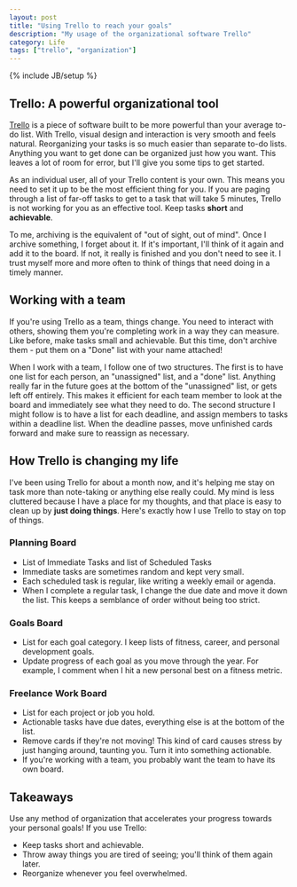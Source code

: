 ```yaml
---
layout: post
title: "Using Trello to reach your goals"
description: "My usage of the organizational software Trello"
category: Life
tags: ["trello", "organization"]
---
```

{% include JB/setup %}

## Trello: A powerful organizational tool

[Trello](https://trello.com) is a piece of software built to be more powerful than your average to-do list. With Trello, visual design and interaction is very smooth and feels natural. Reorganizing your tasks is so much easier than separate to-do lists. Anything you want to get done can be organized just how you want. This leaves a lot of room for error, but I'll give you some tips to get started.
<!--more-->
As an individual user, all of your Trello content is your own. This means you need to set it up to be the most efficient thing for you. If you are paging through a list of far-off tasks to get to a task that will take 5 minutes, Trello is not working for you as an effective tool. Keep tasks **short** and **achievable**.

To me, archiving is the equivalent of "out of sight, out of mind". Once I archive something, I forget about it. If it's important, I'll think of it again and add it to the board. If not, it really is finished and you don't need to see it. I trust myself more and more often to think of things that need doing in a timely manner.

## Working with a team

If you're using Trello as a team, things change. You need to interact with others, showing them you're completing work in a way they can measure. Like before, make tasks small and achievable. But this time, don't archive them - put them on a "Done" list with your name attached!

When I work with a team, I follow one of two structures. The first is to have one list for each person, an "unassigned" list, and a "done" list. Anything really far in the future goes at the bottom of the "unassigned" list, or gets left off entirely. This makes it efficient for each team member to look at the board and immediately see what they need to do. The second structure I might follow is to have a list for each deadline, and assign members to tasks within a deadline list. When the deadline passes, move unfinished cards forward and make sure to reassign as necessary.


## How Trello is changing my life

I've been using Trello for about a month now, and it's helping me stay on task more than note-taking or anything else really could. My mind is less cluttered because I have a place for my thoughts, and that place is easy to clean up by **just doing things**. Here's exactly how I use Trello to stay on top of things.

### Planning Board
- List of Immediate Tasks and list of Scheduled Tasks
- Immediate tasks are sometimes random and kept very small.
- Each scheduled task is regular, like writing a weekly email or agenda.
- When I complete a regular task, I change the due date and move it down the list. This keeps a semblance of order without being too strict.

### Goals Board
- List for each goal category. I keep lists of fitness, career, and personal development goals.
- Update progress of each goal as you move through the year. For example, I comment when I hit a new personal best on a fitness metric. 

### Freelance Work Board
- List for each project or job you hold.
- Actionable tasks have due dates, everything else is at the bottom of the list.
- Remove cards if they're not moving! This kind of card causes stress by just hanging around, taunting you. Turn it into something actionable.
- If you're working with a team, you probably want the team to have its own board.

## Takeaways

Use any method of organization that accelerates your progress towards your personal goals! If you use Trello:

- Keep tasks short and achievable.
- Throw away things you are tired of seeing; you'll think of them again later.
- Reorganize whenever you feel overwhelmed.